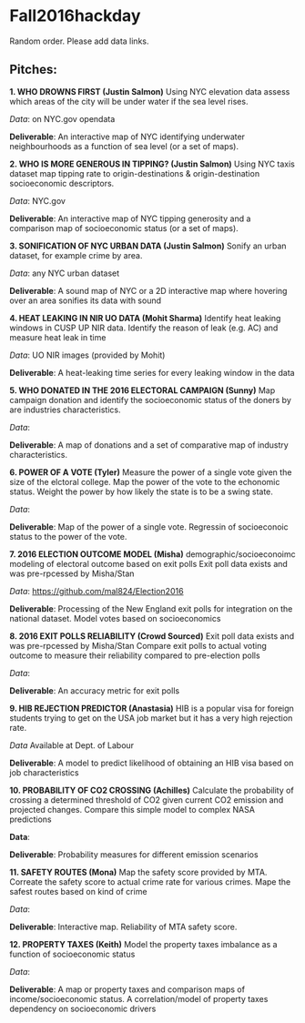 # Fall2016hackday

Random order. Please add data links.

## Pitches:

**1. WHO DROWNS FIRST (Justin Salmon)**
Using NYC elevation data assess which areas of the city will be under water if the sea level rises.

*Data*: on NYC.gov opendata

**Deliverable**: An interactive map of NYC identifying underwater neighbourhoods as a function of sea level (or a set of maps).

**2. WHO IS MORE GENEROUS IN TIPPING? (Justin Salmon)**
Using NYC taxis dataset map tipping rate to origin-destinations & origin-destination socioeconomic descriptors.

*Data*: NYC.gov

**Deliverable**: An interactive map of NYC tipping generosity and a comparison map of socioeconomic status (or a set of maps).

**3. SONIFICATION OF NYC URBAN DATA (Justin Salmon)**
Sonify an urban dataset, for example crime by area.

*Data*: any NYC urban dataset 

**Deliverable**: A sound map of NYC or a 2D interactive map where hovering over an area sonifies its data with sound

**4. HEAT LEAKING IN NIR UO DATA  (Mohit Sharma)**
Identify heat leaking windows in CUSP UP NIR data. Identify the reason of leak (e.g. AC) and measure heat leak in time

*Data*: UO NIR images (provided by Mohit)

**Deliverable**: A heat-leaking time series for every leaking window in the data

**5. WHO DONATED IN THE 2016 ELECTORAL CAMPAIGN (Sunny)**
Map campaign donation and identify the socioeconomic status of the doners by are industries characteristics.

*Data*:

**Deliverable**: A map of donations and a set of comparative map of industry characteristics.

**6. POWER OF A VOTE (Tyler)**
Measure the power of a single vote given the size of the elctoral college. Map the power of the vote to the echonomic status. Weight the power by how likely the state is to be a swing state.

*Data*:

**Deliverable**: Map of the power of a single vote. Regressin of socioeconoic status to the power of the vote. 

**7. 2016 ELECTION OUTCOME MODEL (Misha)**
demographic/socioeconoimc modeling of electoral outcome based on exit polls
Exit poll data exists and was pre-rpcessed by Misha/Stan

*Data*: https://github.com/mal824/Election2016

**Deliverable**: Processing of the New England exit polls for integration on the national dataset. Model votes based on socioeconomics

**8. 2016 EXIT POLLS RELIABILITY (Crowd Sourced)**
Exit poll data exists and was pre-rpcessed by Misha/Stan
Compare exit polls to actual voting outcome to measure their reliability compared to pre-election polls

*Data*:

**Deliverable**: An accuracy metric for exit polls

**9. HIB REJECTION PREDICTOR (Anastasia)**
HIB is a popular visa for foreign students trying to get on the USA job market but it has a very high rejection rate. 

*Data* Available at Dept. of Labour

**Deliverable**: A model to predict likelihood of obtaining an HIB visa based on job characteristics

**10. PROBABILITY OF CO2 CROSSING (Achilles)**
Calculate the probability of crossing a determined threshold of CO2 given current CO2 emission and projected changes.
Compare this simple model to complex NASA predictions

**Data**:

**Deliverable**: Probability measures for different emission scenarios

**11. SAFETY ROUTES (Mona)**
Map the safety score provided by MTA. Correate the safety score to actual crime rate for various crimes. Mape the safest routes based on kind of crime

*Data*:

**Deliverable**: Interactive map. Reliability of MTA safety score.

**12. PROPERTY TAXES (Keith)**
Model the property taxes imbalance as a function of socioeconomic status

*Data*:

**Deliverable**: A map or property taxes and comparison maps of income/socioeconomic status. A correlation/model of property taxes dependency on socioeconomic drivers


